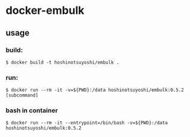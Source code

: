 # docker-embulk

## usage

### build:

    $ docker build -t hoshinotsuyoshi/embulk .

### run:

    $ docker run --rm -it -v=${PWD}:/data hoshinotsuyoshi/embulk:0.5.2 [subcommand]

### bash in container

    $ docker run --rm -it --entrypoint=/bin/bash -v=${PWD}:/data hoshinotsuyoshi/embulk:0.5.2
